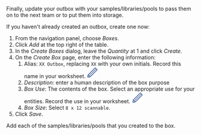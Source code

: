 
Finally, update your outbox with your samples/libraries/pools to pass them on to the next team or
to put them into storage.

If you haven't already created an outbox, create one now:

1. From the navigation panel, choose _Boxes_.
1. Click _Add_ at the top right of the table.
1. In the _Create Boxes_ dialog, leave the _Quantity_ at 1 and click _Create_.
1. On the _Create Box_ page, enter the following information:
   1. Alias: `XX Outbox`, replacing `XX` with your own initials. Record this name in your
      worksheet. <img src="pics/blue_pencil.png">
   1. _Description_: enter a human description of the box purpose
   1. _Box Use_: The contents of the box. Select an appropriate use for your entities. Record the
      use in your worksheet. <img src="pics/blue_pencil.png">
   1. _Box Size_: Select `8 x 12 scannable`.
1. Click _Save_.

Add each of the samples/libraries/pools that you created to the box.

